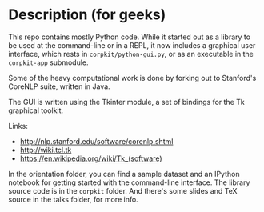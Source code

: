 # Description (for geeks)

This repo contains mostly Python code. While it started out as a library to be used at the command-line or in a REPL, it now includes a graphical user interface, which rests in `corpkit/python-gui.py`, or as an executable in the `corpkit-app` submodule.

Some of the heavy computational work is done by forking out to Stanford's CoreNLP suite, written in Java.

The GUI is written using the Tkinter module, a set of bindings for the Tk graphical toolkit.

Links:

 - http://nlp.stanford.edu/software/corenlp.shtml
 - http://wiki.tcl.tk
 - https://en.wikipedia.org/wiki/Tk_(software)

In the orientation folder, you can find a sample dataset and an IPython notebook for getting started with the command-line interface. The library source code is in the `corpkit` folder. And there's some slides and TeX source in the talks folder, for more info.
